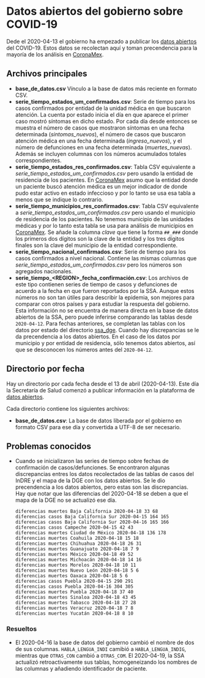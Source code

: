 # Datos abiertos del gobierno sobre COVID-19

Dede el 2020-04-13 el gobierno ha empezado a publicar los
[datos abiertos](https://datos.gob.mx/busca/dataset/informacion-referente-a-casos-covid-19-en-mexico)
del COVID-19. Estos datos se recolectan aquí y toman precendencia para la
mayoría de los análisis en [CoronaMex](https://coronamex.github.io).

## Archivos principales

* **base_de_datos.csv** Vínculo a la base de datos más reciente en formato
CSV.
* **serie_tiempo_estados_um_confirmados.csv**: Serie de tiempo para los
casos confirmados por entidad de la unidad médica en que buscaron atención.
La cuenta por estado inicia el día en que aparece el primer caso mostró
síntomas en dicho estado. Por cada día desde entonces se muestra el número
de casos que mostraron síntomas en una fecha determinada (*sintomas_nuevos*),
el número de casos que buscaron atención médica en una fecha determinada
(*ingreso_nuevos*), y el número de defunciones en una fecha determinada
(*muertes_nuevas*). Además se incluyen columnas con los números acumulados
totales correspondientes.
* **serie_tiempo_estados_res_confirmados.csv**: Tabla CSV equivalente a
*serie_tiempo_estados_um_confirmados.csv* pero usando la entidad de
residencia de los pacientes. En [CoronaMex](https://coronamex.github.io)
asumo que la entidad donde un paciente buscó atención médica es un mejor
indicador de donde pudo estar activo en estado infeccioso y por lo tanto
se usa esa tabla a menos que se indique lo contrario.
* **serie_tiempo_municipios_res_confirmados.csv**: Tabla CSV equivalente a
*serie_tiempo_estados_um_confirmados.csv* pero usando el municipio de
residencia de los pacientes. No tenemos municipio de las unidades médicas
y por lo tanto esta tabla se usa para análisis de municipios en
[CoronaMex](https://coronamex.github.io).
Se añade la columna *clave* que tiene la forma `##_###` donde los primeros
dos dígitos son la clave de la entidad y los tres dígitos finales son la
clave del municipio de la entidad correspondiente.
* **serie_tiempo_nacional_confirmados.csv**: Serie de tiempo para los
casos confirmados a nivel nacional. Contiene las mismas columnas que
*serie_tiempo_estados_um_confirmados.csv* pero los números son agregados
nacionales.
* **serie_tiempo_\<REGION\>_fecha_confirmación.csv**: Los archivos de este tipo
contienen series de tiempo de casos y defunciones de acuerdo a la fecha
en que fueron reportados por la SSA. Aunque estos números no son tan útiles
para describir la epidemia, son mejores para comparar con otros países y
para estudiar la respuesta del gobierno. Esta información no se encuentra
de manera directa en la base de datos abiertos de la SSA, pero puede inferirse
comparando las tablas desde `2020-04-12`. Para fechas anteriores, se completan
las tablas con los datos por estado del directorio
[ssa_dge](../ssa_dge_2020-04-19). Cuando hay discrepancias se le da
precendencia a los datos abiertos. En el caso de los datos por municipio
y por entidad de residencia, sólo tenemos datos abiertos, así que se
desconocen los números antes del `2020-04-12`.

## Directorio por fecha

Hay un directorio por cada fecha desde el 13 de abril (2020-04-13). Este día
la Secretaría de Salud comenzó a publicar información en la plataforma de
[datos abiertos](https://datos.gob.mx/busca/dataset/informacion-referente-a-casos-covid-19-en-mexico).

Cada directorio contiene los siguientes archivos:

* **base_de_datos.csv**: La base de datos liberada por el gobierno en formato
CSV para ese día y convertida a UTF-8 de ser necesario.

## Problemas conocidos

* Cuando se inicializaron las series de tiempo sobre fechas de confirmación
de casos/defunciones. Se encontraron algunas discrepancias entres los
datos recolectados de las tablas de casos del InDRE y el mapa de la
DGE con los datos abiertos. Se le dio precendencia a los datos abiertos,
pero estas son las discrepancias. Hay que notar que las diferencias del
2020-04-18 se deben a que el mapa de la DGE no se actualizó ese día.
    ```
    diferencias muertes Baja California 2020-04-18 33 68
    diferencias casos Baja California Sur 2020-04-15 164 165
    diferencias casos Baja California Sur 2020-04-16 165 166
    diferencias casos Campeche 2020-04-15 42 43
    diferencias muertes Ciudad de México 2020-04-18 136 178
    diferencias muertes Coahuila 2020-04-18 15 18
    diferencias muertes Chihuahua 2020-04-18 26 31
    diferencias muertes Guanajuato 2020-04-18 7 9
    diferencias muertes México 2020-04-18 49 52
    diferencias muertes Michoacán 2020-04-18 14 16
    diferencias muertes Morelos 2020-04-18 10 11
    diferencias muertes Nuevo León 2020-04-18 5 6
    diferencias muertes Oaxaca 2020-04-18 5 6
    diferencias casos Puebla 2020-04-15 290 291
    diferencias casos Puebla 2020-04-16 304 305
    diferencias muertes Puebla 2020-04-18 37 40
    diferencias muertes Sinaloa 2020-04-18 43 45
    diferencias muertes Tabasco 2020-04-18 27 28
    diferencias muertes Veracruz 2020-04-18 7 8
    diferencias muertes Yucatán 2020-04-18 8 10
    ```

### Resueltos

* El 2020-04-16 la base de datos del gobierno cambió el nombre de
dos de sus columnas. `HABLA_LENGUA_INDI` camibió a `HABLA_LENGUA_INDIG`,
mientras que `OTRAS_CON` cambió a `OTRAS_COM`. El 2020-04-19, la SSA
actualizó retroactivamente sus tablas, homogeneizando los nombres de las
columnas y añadiendo identificador de paciente.
